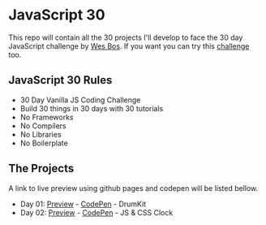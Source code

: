 # JavaScript 30

This repo will contain all the 30 projects I'll develop to face the 30 day JavaScript challenge by [Wes Bos](http://wesbos.com). If you want you can try this [challenge](https://javascript30.com) too.

## JavaScript 30 Rules

- 30 Day Vanilla JS Coding Challenge
- Build 30 things in 30 days with 30 tutorials
- No Frameworks
- No Compilers
- No Libraries
- No Boilerplate

## The Projects

A link to live preview using github pages and codepen will be listed bellow.

- Day 01: [Preview](https://sabbirrahman.github.io/javascript30/d01-drumkit/) - [CodePen](https://codepen.io/sabbirrahman/full/eEGVRj/) - DrumKit
- Day 02: [Preview](https://sabbirrahman.github.io/javascript30/d02-js-css-clock/) - [CodePen](https://codepen.io/sabbirrahman/full/NvaZQJ/) - JS & CSS Clock